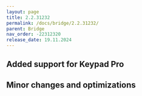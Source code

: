 ```yaml
---
layout: page
title: 2.2.31232
permalink: /docs/bridge/2.2.31232/
parent: Bridge
nav_order: -22312320
release_date: 19.11.2024
---
```


## Added support for Keypad Pro
## Minor changes and optimizations

